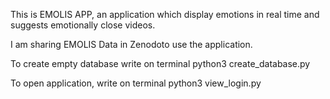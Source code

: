 This is EMOLIS APP, an application which display emotions in real time and suggests emotionally close videos.

I am sharing EMOLIS Data in Zenodoto use the application.

To create empty database write on terminal python3  create_database.py

To open application, write on terminal  python3 view_login.py
